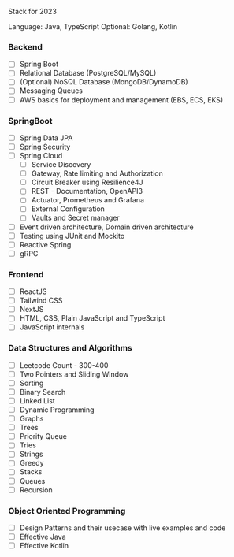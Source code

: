 Stack for 2023

Language: Java, TypeScript
Optional: Golang, Kotlin

### Backend

- [ ] Spring Boot
- [ ] Relational Database (PostgreSQL/MySQL)
- [ ] (Optional) NoSQL Database (MongoDB/DynamoDB)
- [ ] Messaging Queues
- [ ] AWS basics for deployment and management (EBS, ECS, EKS)

### SpringBoot

- [ ] Spring Data JPA
- [ ] Spring Security
- [ ] Spring Cloud
  - [ ] Service Discovery
  - [ ] Gateway, Rate limiting and Authorization
  - [ ] Circuit Breaker using Resilience4J
  - [ ] REST - Documentation, OpenAPI3
  - [ ] Actuator, Prometheus and Grafana
  - [ ] External Configuration
  - [ ] Vaults and Secret manager
- [ ] Event driven architecture, Domain driven architecture
- [ ] Testing using JUnit and Mockito
- [ ] Reactive Spring
- [ ] gRPC

### Frontend

- [ ] ReactJS
- [ ] Tailwind CSS
- [ ] NextJS
- [ ] HTML, CSS, Plain JavaScript and TypeScript
- [ ] JavaScript internals

### Data Structures and Algorithms

- [ ] Leetcode Count - 300-400
- [ ] Two Pointers and Sliding Window
- [ ] Sorting
- [ ] Binary Search
- [ ] Linked List
- [ ] Dynamic Programming
- [ ] Graphs
- [ ] Trees
- [ ] Priority Queue
- [ ] Tries
- [ ] Strings
- [ ] Greedy
- [ ] Stacks
- [ ] Queues
- [ ] Recursion

### Object Oriented Programming

- [ ] Design Patterns and their usecase with live examples and code
- [ ] Effective Java
- [ ] Effective Kotlin
